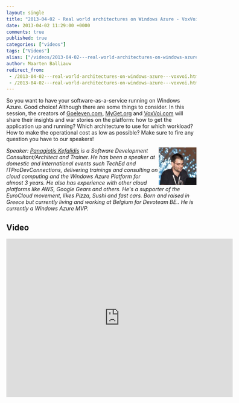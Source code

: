 ```yaml
---
layout: single
title: "2013-04-02 - Real world architectures on Windows Azure - VoxVoi"
date: 2013-04-02 11:29:00 +0000
comments: true
published: true
categories: ["videos"]
tags: ["Videos"]
alias: ["/videos/2013-04-02---real-world-architectures-on-windows-azure---voxvoi"]
author: Maarten Balliauw
redirect_from:
 - /2013-04-02---real-world-architectures-on-windows-azure---voxvoi.html
 - /2013-04-02---real-world-architectures-on-windows-azure---voxvoi.html
---
```


<p>So you want to have your software-as-a-service running on Windows Azure. Good choice! Although there are some things to consider. In this session, the creators of <a href="https://www.goeleven.com">Goeleven.com</a>, <a href="https://www.myget.org">MyGet.org</a> and <a href="https://www.voxvoi.com">VoxVoi.com</a> will share their insights and war stories&nbsp;on the platform: how to get the application up and running? Which architecture to use for which workload? How to make the operational cost as low as possible? Make sure to fire any question you have to our speakers!</p>
<p><em><img width="100" align="right" alt="Panagiotis Kefalidis" src="/assets/media/speakers/panagiotis-kefalidis.jpg">Speaker: <a href="https://www.kefalidis.me/" target="_blank">Panagiotis Kefalidis</a> is a Software Development Consultant/Architect and Trainer. He has been a speaker at domestic and international events such TechEd and ITProDevConnections, delivering trainings and consulting on cloud computing and the Windows Azure Platform for almost 3 years. He also has experience with other cloud platforms like AWS, Google Gears and others. He's a supporter of the EuroCloud movement, likes Pizza, Sushi and fast cars. Born and raised in Greece but currently living and working at Belgium for Devoteam BE.. He is currently a Windows Azure MVP.</em></p>

<h2>Video</h2>
<div>
				
				
				
<iframe width="600" height="420" src="https://www.youtube.com/embed/pcsnByH_Zlc?hd=1" frameborder="0" allowfullscreen=""></iframe>
				
</div>







